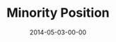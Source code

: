 ---
layout: message
category: message
series: "The New Man"
title: "Minority Position"
date: 2014-05-03-00-00
message_id: 862
---